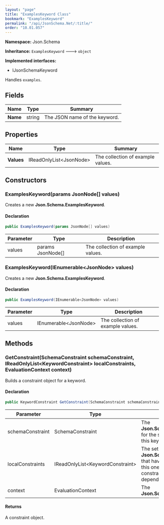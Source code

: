 ```yaml
---
layout: "page"
title: "ExamplesKeyword Class"
bookmark: "ExamplesKeyword"
permalink: "/api/JsonSchema.Net/:title/"
order: "10.01.057"
---
```

**Namespace:** Json.Schema

**Inheritance:**
`ExamplesKeyword`
 🡒 
`object`

**Implemented interfaces:**

- IJsonSchemaKeyword

Handles `examples`.

## Fields

| Name | Type | Summary |
|---|---|---|
| **Name** | string | The JSON name of the keyword. |

## Properties

| Name | Type | Summary |
|---|---|---|
| **Values** | IReadOnlyList\<JsonNode\> | The collection of example values. |

## Constructors

### ExamplesKeyword(params JsonNode[] values)

Creates a new **Json.Schema.ExamplesKeyword**.

#### Declaration

```c#
public ExamplesKeyword(params JsonNode[] values)
```

| Parameter | Type | Description |
|---|---|---|
| values | params JsonNode[] | The collection of example values. |


### ExamplesKeyword(IEnumerable\<JsonNode\> values)

Creates a new **Json.Schema.ExamplesKeyword**.

#### Declaration

```c#
public ExamplesKeyword(IEnumerable<JsonNode> values)
```

| Parameter | Type | Description |
|---|---|---|
| values | IEnumerable\<JsonNode\> | The collection of example values. |


## Methods

### GetConstraint(SchemaConstraint schemaConstraint, IReadOnlyList\<KeywordConstraint\> localConstraints, EvaluationContext context)

Builds a constraint object for a keyword.

#### Declaration

```c#
public KeywordConstraint GetConstraint(SchemaConstraint schemaConstraint, IReadOnlyList<KeywordConstraint> localConstraints, EvaluationContext context)
```

| Parameter | Type | Description |
|---|---|---|
| schemaConstraint | SchemaConstraint | The **Json.Schema.SchemaConstraint** for the schema object that houses this keyword. |
| localConstraints | IReadOnlyList\<KeywordConstraint\> | The set of other **Json.Schema.KeywordConstraint**s that have been processed prior to this one. Will contain the constraints for keyword dependencies. |
| context | EvaluationContext | The **Json.Schema.EvaluationContext**. |


#### Returns

A constraint object.

